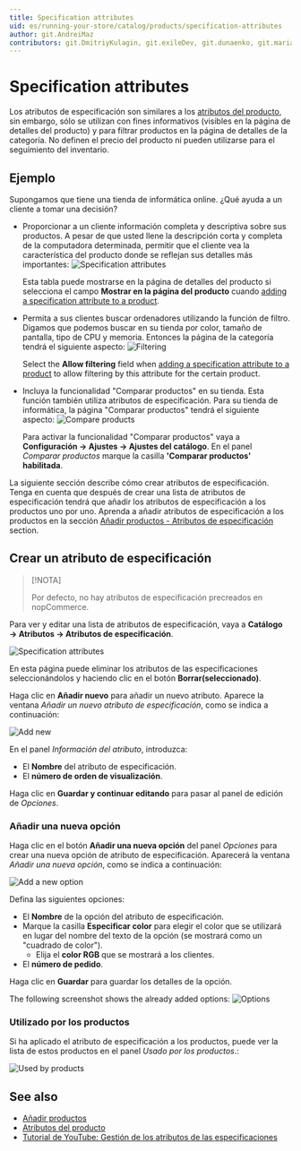 ```yaml
---
title: Specification attributes
uid: es/running-your-store/catalog/products/specification-attributes
author: git.AndreiMaz
contributors: git.DmitriyKulagin, git.exileDev, git.dunaenko, git.mariannk
---
```


# Specification attributes

Los atributos de especificación son similares a los [atributos del producto](xref:es/running-your-store/catalog/products/product-attributes), sin embargo, sólo se utilizan con fines informativos (visibles en la página de detalles del producto) y para filtrar productos en la página de detalles de la categoría. No definen el precio del producto ni pueden utilizarse para el seguimiento del inventario.

## Ejemplo
Supongamos que tiene una tienda de informática online. ¿Qué ayuda a un cliente a tomar una decisión? 

- Proporcionar a un cliente información completa y descriptiva sobre sus productos. A pesar de que usted llene la descripción corta y completa de la computadora determinada, permitir que el cliente vea la característica del producto donde se reflejan sus detalles más importantes: 
	![Specification attributes](_static/specification-attributes/specs.jpg)

	Esta tabla puede mostrarse en la página de detalles del producto si selecciona el campo **Mostrar en la página del producto** cuando [adding a specification attribute to a product](xref:es/running-your-store/catalog/products/add-products#specification-attributes).

- Permita a sus clientes buscar ordenadores utilizando la función de filtro. Digamos que podemos buscar en su tienda por color, tamaño de pantalla, tipo de CPU y memoria. Entonces la página de la categoría tendrá el siguiente aspecto:
	![Filtering](_static/specification-attributes/filter.jpg)

	Select the **Allow filtering** field when [adding a specification attribute to a product](xref:es/running-your-store/catalog/products/add-products#specification-attributes) to allow filtering by this attribute for the certain product.

- Incluya la funcionalidad "Comparar productos" en su tienda. Esta función también utiliza atributos de especificación. Para su tienda de informática, la página "Comparar productos" tendrá el siguiente aspecto:
	![Compare products](_static/specification-attributes/compare.jpg)

	Para activar la funcionalidad "Comparar productos" vaya a **Configuración → Ajustes → Ajustes del catálogo**. En el panel *Comparar productos* marque la casilla **'Comparar productos' habilitada**.

La siguiente sección describe cómo crear atributos de especificación. Tenga en cuenta que después de crear una lista de atributos de especificación tendrá que añadir los atributos de especificación a los productos uno por uno. Aprenda a añadir atributos de especificación a los productos en la sección [Añadir productos - Atributos de especificación](xref:es/running-your-store/catalog/products/add-products#specification-attributes) section.

## Crear un atributo de especificación

> [!NOTA]
> 
> Por defecto, no hay atributos de especificación precreados en nopCommerce.

Para ver y editar una lista de atributos de especificación, vaya a **Catálogo → Atributos → Atributos de especificación**.

![Specification attributes](_static/specification-attributes/specification_attributes.jpg)

En esta página puede eliminar los atributos de las especificaciones seleccionándolos y haciendo clic en el botón **Borrar(seleccionado)**.

Haga clic en **Añadir nuevo** para añadir un nuevo atributo. Aparece la ventana *Añadir un nuevo atributo de especificación*, como se indica a continuación:

![Add new](_static/specification-attributes/new-attribute.jpg)

En el panel *Información del atributo*, introduzca:
- El **Nombre** del atributo de especificación.
- El **número de orden de visualización**.

Haga clic en **Guardar y continuar editando** para pasar al panel de edición de *Opciones*. 

### Añadir una nueva opción

Haga clic en el botón **Añadir una nueva opción** del panel *Opciones* para crear una nueva opción de atributo de especificación. Aparecerá la ventana *Añadir una nueva opción*, como se indica a continuación:

![Add a new option](_static/specification-attributes/add_a_new_option.jpg)

Defina las siguientes opciones:
- El **Nombre** de la opción del atributo de especificación.
- Marque la casilla **Especificar color** para elegir el color que se utilizará en lugar del nombre del texto de la opción (se mostrará como un "cuadrado de color").
	- Elija el **color RGB** que se mostrará a los clientes.
- El **número de pedido**.

Haga clic en **Guardar** para guardar los detalles de la opción.

The following screenshot shows the already added options:
![Options](_static/specification-attributes/options.jpg)

### Utilizado por los productos

Si ha aplicado el atributo de especificación a los productos, puede ver la lista de estos productos en el panel *Usado por los productos*.:

![Used by products](_static/specification-attributes/used-by.jpg)

## See also

- [Añadir productos](xref:es/running-your-store/catalog/products/add-products)
- [Atributos del producto](xref:es/running-your-store/catalog/products/product-attributes)
- [Tutorial de YouTube: Gestión de los atributos de las especificaciones](https://www.youtube.com/watch?v=YmD_vHqWzQw&index=11&list=PLnL_aDfmRHwsbhj621A-RFb1KnzeFxYz4)
